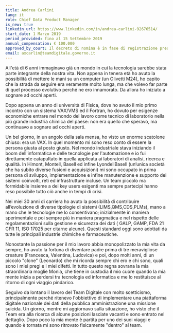 ```yaml
---
title: Andrea Carlini
lang: it
role: Chief Data Product Manager
is_new: true
linkedin_url: https://www.linkedin.com/in/andrea-carlini-92676514/
start_date: 1 Marzo 2019
period_provided: fino al 15 Settembre 2019
annual_compensation: € 100.000
approved_by_court: Il decreto di nomina è in fase di registrazione presso la Corte dei Conti.
email: axcarlin@teamdigitale.governo.it
---
```

All'età di 6 anni immaginavo già un mondo in cui la tecnologia sarebbe stata parte integrante della nostra vita. Non appena in tenera età ho avuto la possibilità di mettere le mani su un computer (un Olivetti M24), ho capito che la strada da seguire era veramente molto lunga, ma che volevo far parte di quel processo evolutivo perché ne ero innamorato. Da allora ho iniziato a sognare ad occhi aperti.

Dopo appena un anno di università di Fisica, dove ho avuto il mio primo incontro con un sistema VAX/VMS ed il Fortran, ho dovuto per esigenze economiche entrare nel mondo del lavoro come tecnico di laboratorio nella più grande industria chimica del paese: non era quello che speravo, ma continuavo a sognare ad occhi aperti. 

Un bel giorno, in un angolo della sala mensa, ho visto un enorme scatolone chiuso: era un VAX. In quel momento mi sono reso conto di essere la persona giusta al posto giusto. Nel mondo industriale stava iniziando il boom dell'informatica e delle tecnologie per l'automazione e io fui direttamente catapultato in quella applicata ai laboratori di analisi, ricerca e qualità.
In Himont, Montell, Basell ed infine LyondellBasell (un’unica società che ha subito diverse fusioni e acquisizioni) mi sono occupato in prima persona di sviluppo, implementazione e infine manutenzione e supporto dei sistemi coinvolti, reti ed infrastrutture incluse. Un team piccolo ma formidabile insieme a dei key users esigenti ma sempre partecipi hanno reso possibile tutto ciò anche in tempi di crisi.

Nei miei 30 anni di carriera ho avuto la possibilità di contribuire all’evoluzione di diverse tipologie di sistemi (LIMS,QMS,CDS,PLMs), mano a mano che le tecnologie me lo consentivano; inizialmente in maniera sperimentale e poi sempre più in maniera pragmatica e nel rispetto delle regolamentazioni sulla gestione e sicurezza dei dati ( GALP, GAMP, FDA 21 CFR 11, ISO 17025 per citarne alcune). Questi standard oggi sono adottati da tutte le principali industrie chimiche e farmaceutiche.

Nonostante la passione per il mio lavoro abbia monopolizzato la mia vita da sempre, ho avuto la fortuna di diventare padre prima di tre meravigliose creature (Francesca, Valentina, Ludovica) e poi, dopo molti anni, di un piccolo "clone" (Leonardo) che mi ricorda sempre chi ero e chi sono, quali sono i miei pregi e i miei difetti. In tutto questo regna sovrana la mia straordinaria moglie Monia, che tiene in custodia il mio cuore quando la mia mente inizia a perdersi tra tecnologia ed informatica e me lo restituisce al ritorno di ogni viaggio pindarico.  

Seguivo da lontano il lavoro del Team Digitale con molto scetticismo, principalmente perché ritenevo l'obbiettivo di implementare una piattaforma digitale nazionale dei dati della pubblica amministrazione una missione suicida. Un giorno, mentre mi aggiornavo sulla situazione, ho visto che il Team era alla ricerca di alcune posizioni lasciate vacanti e sono entrato nel dettaglio. Dopo poco la mia mente è partita per uno dei suoi viaggi e quando è tornata mi sono ritrovato fisicamente "dentro" al team.
